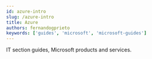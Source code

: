 ```yaml
---
id: azure-intro
slug: /azure-intro
title: Azure
authors: fernandogprieto
keywords: ['guides', 'microsoft', 'microsoft-guides']
---
```


IT section guides, Microsoft products and services.


